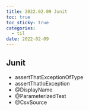 ```yaml
---
title: 2022.02.09 Junit
toc: true
toc_sticky: true
categories:
  - til
date: 2022-02-09
---
```


## Junit
- assertThatExceptionOfType
- assertThatIoException
- @DisplayName
- @ParameterizedTest
- @CsvSource